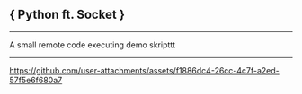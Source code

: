 
## { Python ft. Socket }
-------------------

A small remote code executing demo skripttt

-------------------






https://github.com/user-attachments/assets/f1886dc4-26cc-4c7f-a2ed-57f5e6f680a7

